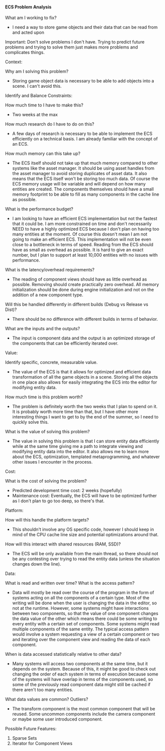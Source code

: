#### ECS Problem Analysis

What am I working to fix?
- I need a way to store game objects and their data that can be read from and acted upon

Important: Don't solve problems I don't have. Trying to predict future problems and 
trying to solve them just makes more problems and complicates things.

Context:

Why am I solving this problem?
- Storing game object data is necessary to be able to add objects into a scene. I can't avoid this.

Identify and Balance Constraints:

How much time to I have to make this?
- Two weeks at the max

How much research do I have to do on this?
- A few days of research is necessary to be able to implement the ECS efficiently on a technical basis. I am already
familiar with the concept of an ECS.

How much memory can this take up?
- The ECS itself should not take up that much memory compared to other systems like the asset manager. It should be
using asset handles from the asset manager to avoid storing duplicates of asset data. It also means that the ECS itself
won't be storing too much data. Of course the ECS memory usage will be variable and will depend on how many entities are
created. The components themselves should have a small memory footprint to be able to fill as many components in the cache
line as possible.

What is the performance budget?
- I am looking to have an efficient ECS implementation but not the fastest that it could be. I am more constrained on time
and don't necessarily NEED to have a highly optimized ECS because I don't plan on having too many entities at the moment.
Of course this doesn't mean I am not going to make an efficient ECS. This implementation will not be even close to a bottleneck 
in terms of speed. Reading from the ECS should have as small as overhead as possible. It is hard to give an exact number, but
I plan to support at least 10,000 entities with no issues with performance. 

What is the latency/overhead requirements?
- The reading of component views should have as little overhead as possible. Removing should create practically zero overhead.
All memory initialization should be done during engine initialization and not on the addition of a new component type. 

Will this be handled differently in different builds (Debug vs Release vs Dist)?
- There should be no difference with different builds in terms of behavior.

What are the inputs and the outputs?
- The input is component data and the output is an optimized storage of the components that can be efficiently iterated over.  

Value:

Identify specific, concrete, measurable value.
- The value of the ECS is that it allows for optimized and efficient data transformation of all the game objects in a scene.
Storing all the objects in one place also allows for easily integrating the ECS into the editor for modifying entity data.

How much time is this problem worth?
- The problem is definitely worth the two weeks that I plan to spend on it. It is probably worth more time than that, but
I have other more interesting things I want to get to by the end of the summer, so I need to quickly solve this.

What is the value of solving this problem?
- The value in solving this problem is that I can store entity data efficiently while at the same time giving me a path
to integrate viewing and modifying entity data into the editor. It also allows me to learn more about the ECS, optimization,
templated metaprogramming, and whatever other issues I encounter in the process. 

Cost:

What is the cost of solving the problem?
- Predicted development time cost: 2 weeks (hopefully)
- Maintenance cost: Eventually, the ECS will have to be optimized further as I don't plan to go too deep, so there's that.

Platform:

How will this handle the platform targets?
- This shouldn't involve any OS specific code, however I should keep in mind of the CPU cache line size and potential
optimizations around that.

How will this interact with shared resources (RAM, SSD)?
- The ECS will be only available from the main thread, so there should not be any contesting over trying to read the
entity data (unless the situation changes down the line).

Data:

What is read and written over time? What is the access pattern?
- Data will mostly be read over the course of the program in the form of systems acting on all the components of a certain 
type. Most of the writing will be done when the user is changing the data in the editor, so not at the runtime. 
However, some systems might have interactions between two components, so that the value of one component changes the 
data value of the other which means there could be some writing to every entity with a certain set of components. Some systems
might read multiple components of the same entity. The typical access pattern would involve a system requesting a view of
a certain component or two and iterating over the component view and reading the data of each component. 

When is data accessed statistically relative to other data?
- Many systems will access two components at the same time, but it depends on the system. Because of this, it might be
good to check out changing the order of each system in terms of execution because some of the systems will have overlap
in terms of the components used, so some of the previously read component data might still be cached if there aren't
too many entities.

What data values are common? Outliers?
- The transform component is the most common component that will be reused. Some uncommon components include the camera
component or maybe some user introduced component.


Possible Future Features:
1. Sparse Sets
2. Iterator for Component Views